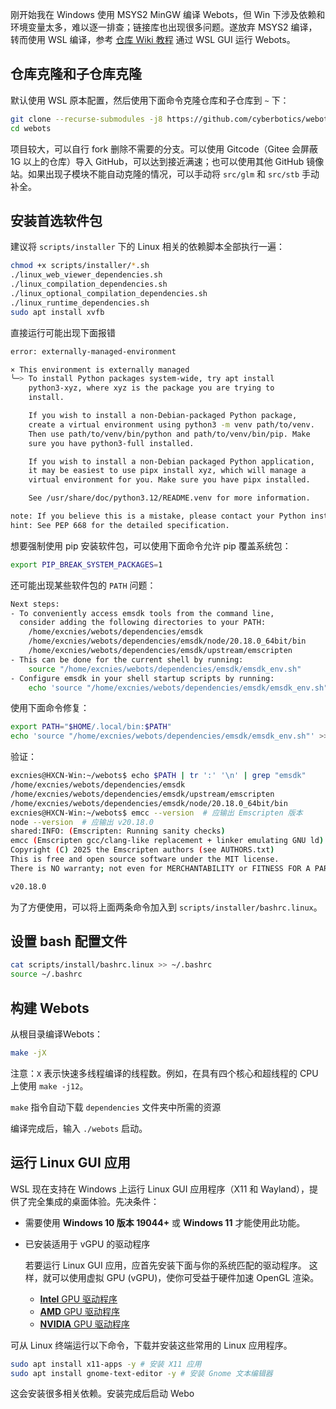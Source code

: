 刚开始我在 Windows 使用 MSYS2 MinGW 编译 Webots，但 Win 下涉及依赖和环境变量太多，难以逐一排查；链接库也出现很多问题。遂放弃 MSYS2 编译，转而使用 WSL 编译，参考 [仓库 Wiki 教程](https://github.com/cyberbotics/webots/wiki/Linux-installation/) 通过 WSL GUI 运行 Webots。

## 仓库克隆和子仓库克隆

默认使用 WSL 原本配置，然后使用下面命令克隆仓库和子仓库到 `~` 下：

```bash
git clone --recurse-submodules -j8 https://github.com/cyberbotics/webots.git
cd webots
```

项目较大，可以自行 fork 删除不需要的分支。可以使用 Gitcode（Gitee 会屏蔽 1G 以上的仓库）导入 GitHub，可以达到接近满速；也可以使用其他 GitHub 镜像站。如果出现子模块不能自动克隆的情况，可以手动将 `src/glm` 和 `src/stb` 手动补全。

## 安装首选软件包

建议将 `scripts/installer` 下的 Linux 相关的依赖脚本全部执行一遍：

```bash
chmod +x scripts/installer/*.sh
./linux_web_viewer_dependencies.sh
./linux_compilation_dependencies.sh
./linux_optional_compilation_dependencies.sh
./linux_runtime_dependencies.sh
sudo apt install xvfb
```

直接运行可能出现下面报错

```bash
error: externally-managed-environment

× This environment is externally managed
╰─> To install Python packages system-wide, try apt install
    python3-xyz, where xyz is the package you are trying to
    install.

    If you wish to install a non-Debian-packaged Python package,
    create a virtual environment using python3 -m venv path/to/venv.
    Then use path/to/venv/bin/python and path/to/venv/bin/pip. Make
    sure you have python3-full installed.

    If you wish to install a non-Debian packaged Python application,
    it may be easiest to use pipx install xyz, which will manage a
    virtual environment for you. Make sure you have pipx installed.

    See /usr/share/doc/python3.12/README.venv for more information.

note: If you believe this is a mistake, please contact your Python installation or OS distribution provider. You can override this, at the risk of breaking your Python installation or OS, by passing --break-system-packages.
hint: See PEP 668 for the detailed specification.
```

想要强制使用 pip 安装软件包，可以使用下面命令允许 pip 覆盖系统包：

```bash
export PIP_BREAK_SYSTEM_PACKAGES=1
```

还可能出现某些软件包的 `PATH` 问题：

```bash
Next steps:
- To conveniently access emsdk tools from the command line,
  consider adding the following directories to your PATH:
    /home/excnies/webots/dependencies/emsdk
    /home/excnies/webots/dependencies/emsdk/node/20.18.0_64bit/bin
    /home/excnies/webots/dependencies/emsdk/upstream/emscripten
- This can be done for the current shell by running:
    source "/home/excnies/webots/dependencies/emsdk/emsdk_env.sh"
- Configure emsdk in your shell startup scripts by running:
    echo 'source "/home/excnies/webots/dependencies/emsdk/emsdk_env.sh"' >> $HOME/.bash_profile
```

使用下面命令修复：

```bash
export PATH="$HOME/.local/bin:$PATH"
echo 'source "/home/excnies/webots/dependencies/emsdk/emsdk_env.sh"' >> ~/.bashrc
```

验证：

```bash
excnies@HXCN-Win:~/webots$ echo $PATH | tr ':' '\n' | grep "emsdk"
/home/excnies/webots/dependencies/emsdk
/home/excnies/webots/dependencies/emsdk/upstream/emscripten
/home/excnies/webots/dependencies/emsdk/node/20.18.0_64bit/bin
excnies@HXCN-Win:~/webots$ emcc --version  # 应输出 Emscripten 版本
node --version  # 应输出 v20.18.0
shared:INFO: (Emscripten: Running sanity checks)
emcc (Emscripten gcc/clang-like replacement + linker emulating GNU ld) 4.0.4 (273f0216fede04f2445367765eaf2aabeeb60d84)
Copyright (C) 2025 the Emscripten authors (see AUTHORS.txt)
This is free and open source software under the MIT license.
There is NO warranty; not even for MERCHANTABILITY or FITNESS FOR A PARTICULAR PURPOSE.

v20.18.0
```

为了方便使用，可以将上面两条命令加入到 `scripts/installer/bashrc.linux`。

## 设置 bash 配置文件

````bash
cat scripts/install/bashrc.linux >> ~/.bashrc
source ~/.bashrc
````

## 构建 Webots

从根目录编译Webots：

```bash
make -jX
```

注意：`X` 表示快速多线程编译的线程数。例如，在具有四个核心和超线程的 CPU 上使用 `make -j12`。

`make` 指令自动下载 `dependencies` 文件夹中所需的资源 

编译完成后，输入 `./webots` 启动。

## 运行 Linux GUI 应用

WSL 现在支持在 Windows 上运行 Linux GUI 应用程序（X11 和 Wayland），提供了完全集成的桌面体验。先决条件：

- 需要使用 **Windows 10 版本 19044+** 或 **Windows 11** 才能使用此功能。

- 已安装适用于 vGPU 的驱动程序

  若要运行 Linux GUI 应用，应首先安装下面与你的系统匹配的驱动程序。 这样，就可以使用虚拟 GPU (vGPU)，使你可受益于硬件加速 OpenGL 渲染。

  - [**Intel** GPU 驱动程序](https://www.intel.com/content/www/us/en/download/19344/intel-graphics-windows-dch-drivers.html)
  - [**AMD** GPU 驱动程序](https://www.amd.com/en/support)
  - [**NVIDIA** GPU 驱动程序](https://www.nvidia.com/Download/index.aspx?lang=en-us)

可从 Linux 终端运行以下命令，下载并安装这些常用的 Linux 应用程序。

```bash
sudo apt install x11-apps -y # 安装 X11 应用
sudo apt install gnome-text-editor -y # 安装 Gnome 文本编辑器
```

这会安装很多相关依赖。安装完成后启动 Webo